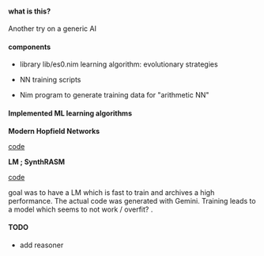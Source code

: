 #### what is this?
Another try on a generic AI

#### components

* library lib/es0.nim learning algorithm: evolutionary strategies

* NN training scripts
* Nim program to generate training data for "arithmetic NN"

#### Implemented ML learning algorithms

**Modern Hopfield Networks**

[code](https://github.com/PtrMan/23I/blob/main/HopfieldNn0.py)

**LM ; SynthRASM**

[code](https://github.com/PtrMan/23I/blob/main/lmSynthRasm.py)

goal was to have a LM which is fast to train and archives a high performance. The actual code was generated with Gemini. Training leads to a model which seems to not work / overfit? .


#### TODO
* add reasoner
